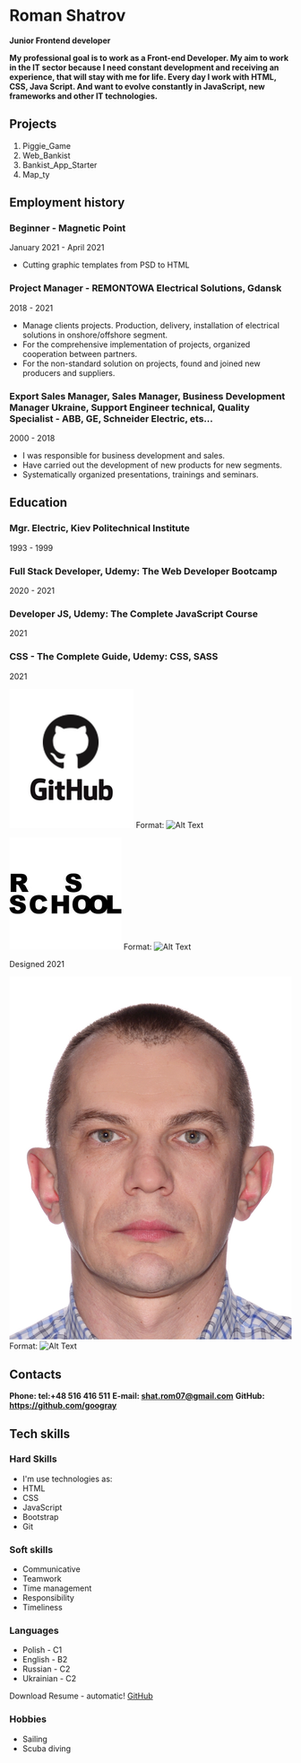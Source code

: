 # Roman Shatrov

**Junior Frontend developer**

**My professional goal is to work as a Front-end Developer. My aim to work in the IT sector because I need constant development and receiving an experience, that will stay with me for life. Every day I work with HTML, CSS, Java Script. And want to evolve constantly in JavaScript, new frameworks and other IT technologies.**

## Projects

1. Piggie_Game
2. Web_Bankist
3. Bankist_App_Starter
4. Map_ty

## Employment history

### Beginner - Magnetic Point

January 2021 - April 2021

- Cutting graphic templates from PSD to HTML

### Project Manager - REMONTOWA Electrical Solutions, Gdansk

2018 - 2021

- Manage clients projects. Production, delivery, installation of electrical solutions in onshore/offshore segment.
- For the comprehensive implementation of projects, organized cooperation between partners.
- For the non-standard solution on projects, found and joined new producers and suppliers.

### Export Sales Manager, Sales Manager, Business Development Manager Ukraine, Support Engineer technical, Quality Specialist - ABB, GE, Schneider Electric, ets...

2000 - 2018

- I was responsible for business development and sales.
- Have carried out the development of new products for new segments.
- Systematically organized presentations, trainings and seminars.

## Education

### Mgr. Electric, Kiev Politechnical Institute

1993 - 1999

### Full Stack Developer, Udemy: The Web Developer Bootcamp

2020 - 2021

### Developer JS, Udemy: The Complete JavaScript Course

2021

### CSS - The Complete Guide, Udemy: CSS, SASS

2021

![GitHub Logo](github.jpg)
Format: ![Alt Text](url)

![RSSchool Logo](rsschool.jpg)
Format: ![Alt Text](url)

Designed 2021

![Myphoto](photo.jpg)
Format: ![Alt Text](url)

## Contacts

**Phone: tel:+48 516 416 511**
**E-mail: shat.rom07@gmail.com**
**GitHub: https://github.com/googray**

## Tech skills

### Hard Skills

- I'm use technologies as:
- HTML
- CSS
- JavaScript
- Bootstrap
- Git

### Soft skills

- Communicative
- Teamwork
- Time management
- Responsibility
- Timeliness

### Languages

- Polish - C1
- English - B2
- Russian - C2
- Ukrainian - C2

Download Resume - automatic!
[GitHub](http://github.com/)

### Hobbies

- Sailing
- Scuba diving
